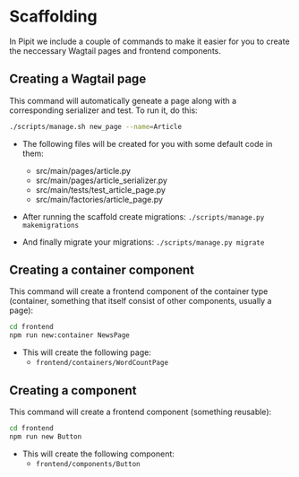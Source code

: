 # Scaffolding

In Pipit we include a couple of commands to make it easier for you to create the neccessary Wagtail pages and frontend components.


## Creating a Wagtail page

This command will automatically geneate a page along with a corresponding serializer and test. To run it, do this:

```sh
./scripts/manage.sh new_page --name=Article
```

- The following files will be created for you with some default code in them:
    - src/main/pages/article.py
    - src/main/pages/article_serializer.py
    - src/main/tests/test_article_page.py
    - src/main/factories/article_page.py

- After running the scaffold create migrations: `./scripts/manage.py makemigrations`
- And finally migrate your migrations:  `./scripts/manage.py migrate`

## Creating a container component

This command will create a frontend component of the container type (container, something that itself consist of other components, usually a page):

```sh
cd frontend
npm run new:container NewsPage
```

- This will create the following page:
    - `frontend/containers/WordCountPage`


## Creating a component

This command will create a frontend component (something reusable):

```sh
cd frontend
npm run new Button
```
- This will create the following component:
    - `frontend/components/Button`
